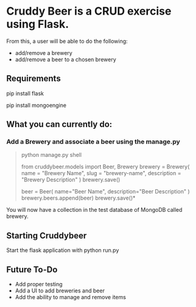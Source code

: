 # Cruddy Beer is a CRUD exercise using Flask.

From this, a user will be able to do the following:

- add/remove a brewery
- add/remove a beer to a chosen brewery

## Requirements
pip install flask

pip install mongoengine


## What you can currently do:

### Add a Brewery and associate a beer using the manage.py
> python manage.py shell
>
> from cruddybeer.models import Beer, Brewery
> brewery = Brewery(
> name = "Brewery Name",
> slug = "brewery-name",
> description = "Brewery Description"
> )
> brewery.save()
>
> beer = Beer(
> name="Beer Name",
> description="Beer Description"
> )
> brewery.beers.append(beer)
> brewery.save()*

You will now have a collection in the test database of MongoDB called brewery.


## Starting Cruddybeer
Start the flask application with python run.py

## Future To-Do
- Add proper testing
- Add a UI to add breweries and beer
- Add the ability to manage and remove items